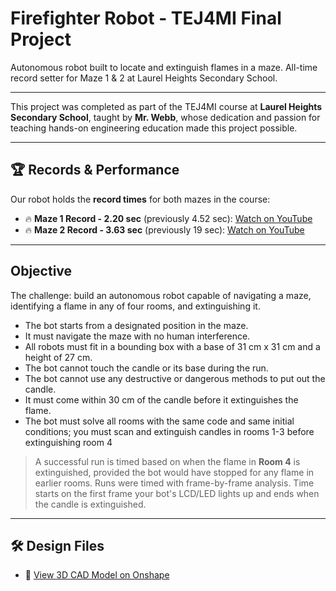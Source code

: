 # Firefighter Robot - TEJ4MI Final Project
Autonomous robot built to locate and extinguish flames in a maze. All-time record setter for Maze 1 &amp; 2 at Laurel Heights Secondary School.

---

This project was completed as part of the TEJ4MI course at **Laurel Heights Secondary School**, taught by **Mr. Webb**, whose dedication and passion for teaching hands-on engineering education made this project possible.

---

## 🏆 Records & Performance

Our robot holds the **record times** for both mazes in the course:

- 🔥 **Maze 1 Record - 2.20 sec** (previously 4.52 sec): [Watch on YouTube](https://www.youtube.com/watch?v=M4keCAInF54)
- 🔥 **Maze 2 Record - 3.63 sec** (previously 19 sec): [Watch on YouTube](https://www.youtube.com/watch?v=7t9GoRSy7xQ)

---

## Objective

The challenge: build an autonomous robot capable of navigating a maze, identifying a flame in any of four rooms, and extinguishing it.

- The bot starts from a designated position in the maze.
- It must navigate the maze with no human interference.
- All robots must fit in a bounding box with a base of 31 cm x 31 cm and a height of 27 cm.
- The bot cannot touch the candle or its base during the run.
- The bot cannot use any destructive or dangerous methods to put out the candle.
- It must come within 30 cm of the candle before it extinguishes the flame.
- The bot must solve all rooms with the same code and same initial conditions; you must scan and extinguish candles in rooms 1-3 before extinguishing room 4

> A successful run is timed based on when the flame in **Room 4** is extinguished, provided the bot would have stopped for any flame in earlier rooms. Runs were timed with frame-by-frame analysis. Time starts on the first frame your bot's LCD/LED lights up and ends when the candle is extinguished.

---

## 🛠 Design Files

- 🔗 [View 3D CAD Model on Onshape](https://cad.onshape.com/documents/ccdd3e31b0f462692a2f0a77/w/efdcf03ecd18fc1c5cf2cd6e/e/e502c3be77e0614f32e6e58f?renderMode=0&uiState=6855ecf21632f52f9ba54142)
